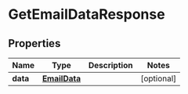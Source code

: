 # GetEmailDataResponse

## Properties

Name | Type | Description | Notes
------------ | ------------- | ------------- | -------------
**data** | [**EmailData**](EmailData.md) |  | [optional] 


